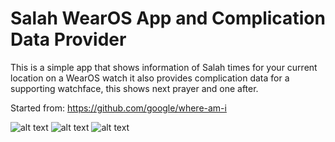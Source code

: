 # Salah WearOS App and Complication Data Provider

This is a simple app that shows information of Salah times for your current location on a WearOS watch
it also provides complication data for a supporting watchface, this shows next prayer and one after.

Started from: https://github.com/google/where-am-i

![alt text](https://raw.githubusercontent.com/tazzix/SalahWear/main/images/Screenshot_20210920_185904_sysui.png)
![alt text](https://raw.githubusercontent.com/tazzix/SalahWear/main/images/Screenshot_1632134572.png)
![alt text](https://raw.githubusercontent.com/tazzix/SalahWear/main/images/Screenshot_1632134684.png)
